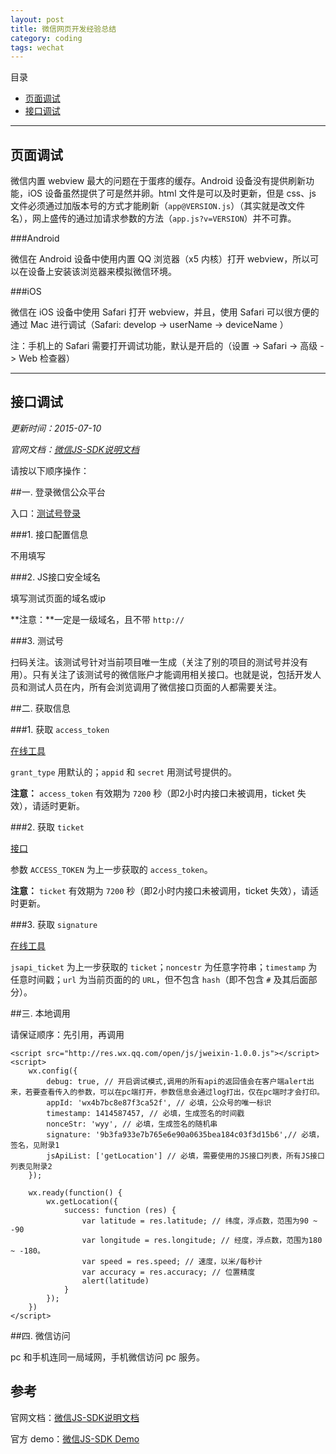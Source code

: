 ```yaml
---
layout: post
title: 微信网页开发经验总结
category: coding
tags: wechat
---
```


目录
	
- [页面调试](#page)
- [接口调试](#api)

---

<h2 id="page">页面调试</h2>

微信内置 webview 最大的问题在于蛋疼的缓存。Android 设备没有提供刷新功能，iOS 设备虽然提供了可是然并卵。html 文件是可以及时更新，但是 css、js 文件必须通过加版本号的方式才能刷新（`app@VERSION.js`）（其实就是改文件名），网上盛传的通过加请求参数的方法（`app.js?v=VERSION`）并不可靠。

###Android

微信在 Android 设备中使用内置 QQ 浏览器（x5 内核）打开 webview，所以可以在设备上安装该浏览器来模拟微信环境。

###iOS

微信在 iOS 设备中使用 Safari 打开 webview，并且，使用 Safari 可以很方便的通过 Mac 进行调试（Safari: develop -> userName -> deviceName ）

注：手机上的 Safari 需要打开调试功能，默认是开启的（设置 -> Safari -> 高级 -> Web 检查器）

---

<h2 id="api">接口调试</h2>

*更新时间：2015-07-10*

*官网文档：[微信JS-SDK说明文档](http://mp.weixin.qq.com/wiki/7/aaa137b55fb2e0456bf8dd9148dd613f.html)*

请按以下顺序操作：

##一. 登录微信公众平台

入口：[测试号登录](http://mp.weixin.qq.com/debug/cgi-bin/sandbox?t=sandbox/login)

###1. 接口配置信息
	
不用填写

###2. JS接口安全域名

填写测试页面的域名或ip

**注意：**一定是一级域名，且不带 `http://`

###3. 测试号

扫码关注。该测试号针对当前项目唯一生成（关注了别的项目的测试号并没有用）。只有关注了该测试号的微信账户才能调用相关接口。也就是说，包括开发人员和测试人员在内，所有会浏览调用了微信接口页面的人都需要关注。
	
##二. 获取信息

###1. 获取 `access_token`

[在线工具](http://mp.weixin.qq.com/debug/)

`grant_type` 用默认的；`appid` 和 `secret` 用测试号提供的。

**注意：** `access_token` 有效期为 `7200` 秒（即2小时内接口未被调用，ticket 失效），请适时更新。

###2. 获取 `ticket`

[接口](https://api.weixin.qq.com/cgi-bin/ticket/getticket?access_token=ACCESS_TOKEN&type=jsapi)

参数 `ACCESS_TOKEN` 为上一步获取的 `access_token`。

**注意：** `ticket` 有效期为 `7200` 秒（即2小时内接口未被调用，ticket 失效），请适时更新。

###3. 获取 `signature`

[在线工具](http://mp.weixin.qq.com/debug/cgi-bin/sandbox?t=jsapisign)

`jsapi_ticket` 为上一步获取的 `ticket`；`noncestr` 为任意字符串；`timestamp` 为任意时间戳；`url` 为当前页面的的 `URL`，但不包含 `hash`（即不包含 `#` 及其后面部分）。

##三. 本地调用

请保证顺序：先引用，再调用

    <script src="http://res.wx.qq.com/open/js/jweixin-1.0.0.js"></script>
    <script>
        wx.config({
            debug: true, // 开启调试模式,调用的所有api的返回值会在客户端alert出来，若要查看传入的参数，可以在pc端打开，参数信息会通过log打出，仅在pc端时才会打印。
            appId: 'wx4b7bc8e87f3ca52f', // 必填，公众号的唯一标识
            timestamp: 1414587457, // 必填，生成签名的时间戳
            nonceStr: 'wyy', // 必填，生成签名的随机串
            signature: '9b3fa933e7b765e6e90a0635bea184c03f3d15b6',// 必填，签名，见附录1
            jsApiList: ['getLocation'] // 必填，需要使用的JS接口列表，所有JS接口列表见附录2
        });

        wx.ready(function() {
            wx.getLocation({
                success: function (res) {
                    var latitude = res.latitude; // 纬度，浮点数，范围为90 ~ -90
                    var longitude = res.longitude; // 经度，浮点数，范围为180 ~ -180。
                    var speed = res.speed; // 速度，以米/每秒计
                    var accuracy = res.accuracy; // 位置精度
                    alert(latitude)
                }
            });
        })
    </script>
    
##四. 微信访问

pc 和手机连同一局域网，手机微信访问 pc 服务。

## 参考

官网文档：[微信JS-SDK说明文档](http://mp.weixin.qq.com/wiki/7/aaa137b55fb2e0456bf8dd9148dd613f.html)

官方 demo：[微信JS-SDK Demo](http://203.195.235.76/jssdk/)